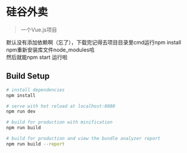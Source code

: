 # 硅谷外卖  



>一个Vue.js项目

默认没有添加依赖啊（忘了），下载完记得去项目目录里cmd运行npm install npm重新安装库文件node_modules哈  
然后就能npm start
运行啦

## Build Setup

``` bash
# install dependencies
npm install

# serve with hot reload at localhost:8080
npm run dev

# build for production with minification
npm run build

# build for production and view the bundle analyzer report
npm run build --report
